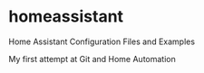 # homeassistant
Home Assistant Configuration Files and Examples

My first attempt at Git and Home Automation

